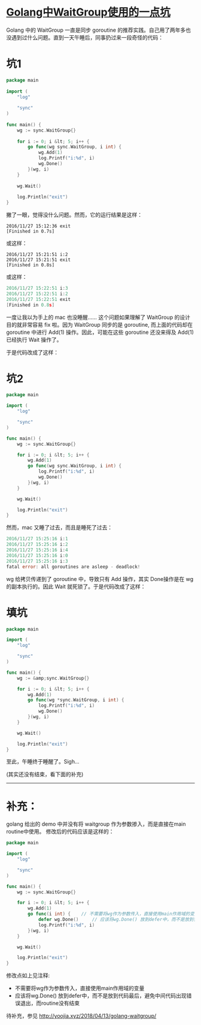 # [Golang中WaitGroup使用的一点坑](https://liudanking.com/golang/golang-waitgroup-usage/)

Golang 中的 WaitGroup 一直是同步 goroutine 的推荐实践。自己用了两年多也没遇到过什么问题。直到一天午睡后，同事扔过来一段奇怪的代码：

# 坑1
```go
package main
 
import (
    "log"
 
    "sync"
)
 
func main() {
    wg := sync.WaitGroup{}
 
    for i := 0; i &lt; 5; i++ {
        go func(wg sync.WaitGroup, i int) {
            wg.Add(1)
            log.Printf("i:%d", i)
            wg.Done()
        }(wg, i)
    }
 
    wg.Wait()
 
    log.Println("exit")
}
```
 
撇了一眼，觉得没什么问题。然而，它的运行结果是这样：

```ssh
2016/11/27 15:12:36 exit
[Finished in 0.7s]
```
或这样：
```ssh
2016/11/27 15:21:51 i:2
2016/11/27 15:21:51 exit
[Finished in 0.8s]
```
或这样：
```go
2016/11/27 15:22:51 i:3
2016/11/27 15:22:51 i:2
2016/11/27 15:22:51 exit
[Finished in 0.8s]
```
 
一度让我以为手上的 mac 也没睡醒……
这个问题如果理解了 WaitGroup 的设计目的就非常容易 fix 啦。因为 WaitGroup 同步的是 goroutine, 而上面的代码却在 goroutine 中进行 Add(1) 操作。因此，可能在这些 goroutine 还没来得及 Add(1) 已经执行 Wait 操作了。

于是代码改成了这样：

# 坑2
```go
package main

import (
    "log"

    "sync"
)

func main() {
    wg := sync.WaitGroup{}

    for i := 0; i &lt; 5; i++ {
        wg.Add(1)
        go func(wg sync.WaitGroup, i int) {
            log.Printf("i:%d", i)
            wg.Done()
        }(wg, i)
    }

    wg.Wait()

    log.Println("exit")
}
```
 
然而，mac 又睡了过去，而且是睡死了过去：
```go
2016/11/27 15:25:16 i:1
2016/11/27 15:25:16 i:2
2016/11/27 15:25:16 i:4
2016/11/27 15:25:16 i:0
2016/11/27 15:25:16 i:3
fatal error: all goroutines are asleep - deadlock!
```
wg 给拷贝传递到了 goroutine 中，导致只有 Add 操作，其实 Done操作是在 wg 的副本执行的。因此 Wait 就死锁了。于是代码改成了这样：

# 填坑
```go
package main

import (
    "log"

    "sync"
)

func main() {
    wg := &amp;sync.WaitGroup{}

    for i := 0; i &lt; 5; i++ {
        wg.Add(1)
        go func(wg *sync.WaitGroup, i int) {
            log.Printf("i:%d", i)
            wg.Done()
        }(wg, i)
    }

    wg.Wait()

    log.Println("exit")
}
```
至此，午睡终于睡醒了。Sigh…

(其实还没有结束，看下面的补充)

---
# 补充：
golang 给出的 demo 中并没有将 waitgroup 作为参数掺入，而是直接在main routine中使用。 修改后的代码应该是这样的：
```go
package main

import (
    "log"

    "sync"
)

func main() {
    wg := sync.WaitGroup{}

    for i := 0; i &lt; 5; i++ {
        wg.Add(1)
        go func(i int) {    // 不需要将wg作为参数传入，直接使用main作用域的变量
            defer wg.Done()     // 应该将wg.Done() 放到defer中，而不是放到代码最后，避免中间代码出现错误退出，而routine没有结束
            log.Printf("i:%d", i)
        }(wg, i)
    }

    wg.Wait()

    log.Println("exit")
}
```
修改点如上见注释:
- 不需要将wg作为参数传入，直接使用main作用域的变量
- 应该将wg.Done() 放到defer中，而不是放到代码最后，避免中间代码出现错误退出，而routine没有结束


待补充，参见 http://yoojia.xyz/2018/04/13/golang-waitgroup/
